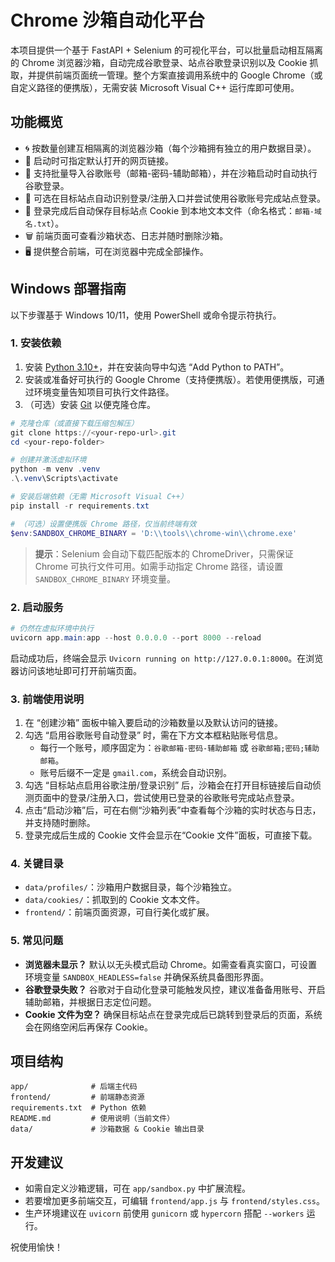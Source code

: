 # Chrome 沙箱自动化平台

本项目提供一个基于 FastAPI + Selenium 的可视化平台，可以批量启动相互隔离的 Chrome 浏览器沙箱，自动完成谷歌登录、站点谷歌登录识别以及 Cookie 抓取，并提供前端页面统一管理。整个方案直接调用系统中的 Google Chrome（或自定义路径的便携版），无需安装 Microsoft Visual C++ 运行库即可使用。

## 功能概览

- 🌀 按数量创建互相隔离的浏览器沙箱（每个沙箱拥有独立的用户数据目录）。
- 🔗 启动时可指定默认打开的网页链接。
- 🔐 支持批量导入谷歌账号（邮箱-密码-辅助邮箱），并在沙箱启动时自动执行谷歌登录。
- 🤖 可选在目标站点自动识别登录/注册入口并尝试使用谷歌账号完成站点登录。
- 🍪 登录完成后自动保存目标站点 Cookie 到本地文本文件（命名格式：`邮箱-域名.txt`）。
- 🗑️ 前端页面可查看沙箱状态、日志并随时删除沙箱。
- 🖥️ 提供整合前端，可在浏览器中完成全部操作。

## Windows 部署指南

以下步骤基于 Windows 10/11，使用 PowerShell 或命令提示符执行。

### 1. 安装依赖

1. 安装 [Python 3.10+](https://www.python.org/downloads/)，并在安装向导中勾选 “Add Python to PATH”。
2. 安装或准备好可执行的 Google Chrome（支持便携版）。若使用便携版，可通过环境变量告知项目可执行文件路径。
3. （可选）安装 [Git](https://git-scm.com/download/win) 以便克隆仓库。

```powershell
# 克隆仓库（或直接下载压缩包解压）
git clone https://<your-repo-url>.git
cd <your-repo-folder>

# 创建并激活虚拟环境
python -m venv .venv
.\.venv\Scripts\activate

# 安装后端依赖（无需 Microsoft Visual C++）
pip install -r requirements.txt

# （可选）设置便携版 Chrome 路径，仅当前终端有效
$env:SANDBOX_CHROME_BINARY = 'D:\\tools\\chrome-win\\chrome.exe'
```

> **提示**：Selenium 会自动下载匹配版本的 ChromeDriver，只需保证 Chrome 可执行文件可用。如需手动指定 Chrome 路径，请设置 `SANDBOX_CHROME_BINARY` 环境变量。

### 2. 启动服务

```powershell
# 仍然在虚拟环境中执行
uvicorn app.main:app --host 0.0.0.0 --port 8000 --reload
```

启动成功后，终端会显示 `Uvicorn running on http://127.0.0.1:8000`。在浏览器访问该地址即可打开前端页面。

### 3. 前端使用说明

1. 在 “创建沙箱” 面板中输入要启动的沙箱数量以及默认访问的链接。
2. 勾选 “启用谷歌账号自动登录” 时，需在下方文本框粘贴账号信息。
   - 每行一个账号，顺序固定为：`谷歌邮箱-密码-辅助邮箱` 或 `谷歌邮箱;密码;辅助邮箱`。
   - 账号后缀不一定是 `gmail.com`，系统会自动识别。
3. 勾选 “目标站点启用谷歌注册/登录识别” 后，沙箱会在打开目标链接后自动侦测页面中的登录/注册入口，尝试使用已登录的谷歌账号完成站点登录。
4. 点击“启动沙箱”后，可在右侧“沙箱列表”中查看每个沙箱的实时状态与日志，并支持随时删除。
5. 登录完成后生成的 Cookie 文件会显示在“Cookie 文件”面板，可直接下载。

### 4. 关键目录

- `data/profiles/`：沙箱用户数据目录，每个沙箱独立。
- `data/cookies/`：抓取到的 Cookie 文本文件。
- `frontend/`：前端页面资源，可自行美化或扩展。

### 5. 常见问题

- **浏览器未显示？** 默认以无头模式启动 Chrome。如需查看真实窗口，可设置环境变量 `SANDBOX_HEADLESS=false` 并确保系统具备图形界面。
- **谷歌登录失败？** 谷歌对于自动化登录可能触发风控，建议准备备用账号、开启辅助邮箱，并根据日志定位问题。
- **Cookie 文件为空？** 确保目标站点在登录完成后已跳转到登录后的页面，系统会在网络空闲后再保存 Cookie。

## 项目结构

```
app/              # 后端主代码
frontend/         # 前端静态资源
requirements.txt  # Python 依赖
README.md         # 使用说明（当前文件）
data/             # 沙箱数据 & Cookie 输出目录
```

## 开发建议

- 如需自定义沙箱逻辑，可在 `app/sandbox.py` 中扩展流程。
- 若要增加更多前端交互，可编辑 `frontend/app.js` 与 `frontend/styles.css`。
- 生产环境建议在 `uvicorn` 前使用 `gunicorn` 或 `hypercorn` 搭配 `--workers` 运行。

祝使用愉快！
